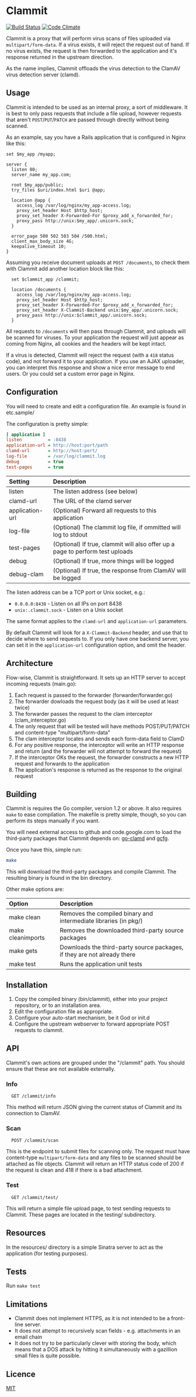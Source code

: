 # Clammit

[![Build Status](https://travis-ci.org/ifad/clammit.svg)](https://travis-ci.org/ifad/clammit)
[![Code Climate](https://codeclimate.com/github/ifad/clammit/badges/gpa.svg)](https://codeclimate.com/github/ifad/clammit)

Clammit is a proxy that will perform virus scans of files uploaded via
`multipart/form-data`.  If a virus exists, it will reject the request out of
hand. If no virus exists, the request is then forwarded to the application and
it's response returned in the upstream direction.

As the name implies, Clammit offloads the virus detection to the ClamAV virus
detection server (clamd).

## Usage

Clammit is intended to be used as an internal proxy, a sort of middleware. It
is best to only pass requests that include a file upload, however requests that
aren't `POST`/`PUT`/`PATCH` are passed through directly without being scanned.

As an example, say you have a Rails application that is configured in Nginx
like this:

```nginx
set $my_app /myapp;

server {
  listen 80;
  server_name my_app.com;

  root $my_app/public;
  try_files $uri/index.html $uri @app;

  location @app {
    access_log /var/log/nginx/my_app-access.log;
    proxy_set_header Host $http_host;
    proxy_set_header X-Forwarded-For $proxy_add_x_forwarded_for;
    proxy_pass http://unix:$my_app/.unicorn.sock;
  }

  error_page 500 502 503 504 /500.html;
  client_max_body_size 4G;
  keepalive_timeout 10;
}
```

Assuming you receive document uploads at `POST /documents`, to check them with
Clammit add another location block like this:

```nginx
  set $clammit_app /clammit;

  location /documents {
    access_log /var/log/nginx/my_app-access.log;
    proxy_set_header Host $http_host;
    proxy_set_header X-Forwarded-For $proxy_add_x_forwarded_for;
    proxy_set_header X-Clammit-Backend unix:$my_app/.unicorn.sock;
    proxy_pass http://unix:$clammit_app/.unicorn.sock;
  }
```

All requests to `/documents` will then pass through Clammit, and uploads will
be scanned for viruses. To your application the request will just appear as
coming from Nginx, all cookies and the headers will be kept intact.

If a virus is detected, Clammit will reject the request (with a `418` status
code), and not forward it to your application. If you use an AJAX uploader, you
can interpret this response and show a nice error message to end users. Or you
could set a custom error page in Nginx.

## Configuration

You will need to create and edit a configuration file. An example is found in etc.sample/

The configuration is pretty simple:

```ini
[ application ]
listen          = :8438
application-url = http://host:port/path
clamd-url       = http://host:port/
log-file        = /var/log/clammit.log
debug           = true
test-pages      = true
```

Setting         | Description
:---------------| :-----------------------------------------------------------------------------
listen          | The listen address (see below)
clamd-url       | The URL of the clamd server
application-url | (Optional) Forward all requests to this application
log-file        | (Optional) The clammit log file, if ommitted will log to stdout
test-pages      | (Optional) If true, clammit will also offer up a page to perform test uploads
debug           | (Optional) If true, more things will be logged
debug-clam      | (Optional) If true, the response from ClamAV will be logged

The listen address can be a TCP port or Unix socket, e.g.:

* `0.0.0.0:8438`       - Listen on all IPs on port 8438
* `unix:.clammit.sock` - Listen on a Unix socket

The same format applies to the `clamd-url` and `application-url` parameters.

By default Clammit will look for a `X-Clammit-Backend` header, and use that to
decide where to send requests to. If you only have one backend server, you can
set it in the `application-url` configuration option, and omit the header.

## Architecture

Flow-wise, Clammit is straightforward. It sets up an HTTP server to accept
incoming requests (main.go):

1. Each request is passed to the forwarder (forwarder/forwarder.go)
2. The forwarder dowloads the request body (as it will be used at least twice)
3. The forwarder passes the request to the clam interceptor (clam\_interceptor.go)
4. The only request that will be tested will have methods POST/PUT/PATCH and content-type "multipart/form-data"
5. The clam interceptor locates and sends each form-data field to ClamD
6. For any positive response, the interceptor will write an HTTP response and return (and the forwarder will not attempt to forward the request)
7. If the interceptor OKs the request, the forwarder constructs a new HTTP request and forwards to the application
8. The application's response is returned as the response to the original request

## Building

Clammit is requires the Go compiler, version 1.2 or above. It also requires ```make```
to ease compilation. The makefile is pretty simple, though, so you can perform its
steps manually if you want.

You will need external access to github and code.google.com to load the
third-party packages that Clammit depends on: [go-clamd][] and [gcfg][].

Once you have this, simple run:

```sh
make
```
This will download the third-party packages and compile Clammit. The resulting
binary is found in the bin directory.

Other make options are:

Option            | Description
:-----------------| :------------------------------------------------------------------------
make clean        | Removes the compiled binary and intermediate libraries (in pkg/)
make cleanimports | Removes the downloaded third-party source packages
make gets         | Downloads the third-party source packages, if they are not already there
make test         | Runs the application unit tests

## Installation

1. Copy the compiled binary (bin/clammit), either into your project repository, or to an installation area.
2. Edit the configuration file as appropriate.
3. Configure your auto-start mechanism, be it God or init.d
4. Configure the upstream webserver to forward appropriate POST requests to clammit.

## API

Clammit's own actions are grouped under the "/clammit" path. You should ensure
that these are not available externally.

### Info

```
  GET /clammit/info
```

This method will return JSON giving the current status of Clammit and its connection to ClamAV.

### Scan

```
  POST /clammit/scan
```

This is the endpoint to submit files for scanning only. The request must have content-type ```multipart/form-data```
and any files to be scanned should be attached as file objects. Clammit will return an HTTP status code of 200 if
the request is clean and 418 if there is a bad attachment.

### Test

```
  GET /clammit/test/
```

This will return a simple file upload page, to test sending requests to Clammit. These pages are located in the
testing/ subdirectory.

## Resources

In the resources/ directory is a simple Sinatra server to act as the application (for testing purposes).

## Tests

Run ```make test```

## Limitations

* Clammit does not implement HTTPS, as it is not intended to be a front-line server.
* It does not attempt to recursively scan fields - e.g. attachments in an email chain
* It does not try to be particularly clever with storing the body, which means that a DOS attack by hitting it simultaneously with a gazillion small files is quite possible.

## Licence

[MIT](https://github.com/ifad/clammit/blob/master/LICENSE)

[gcfg]:                http://code.google.com/p/gcfg
[go-clamd]:            http://github.com/dutchcoders/go-clamd
